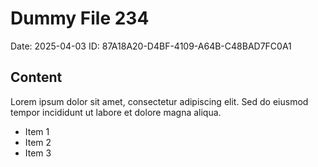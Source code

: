 # Dummy File 234

Date: 2025-04-03
ID: 87A18A20-D4BF-4109-A64B-C48BAD7FC0A1

## Content

Lorem ipsum dolor sit amet, consectetur adipiscing elit.
Sed do eiusmod tempor incididunt ut labore et dolore magna aliqua.

* Item 1
* Item 2
* Item 3

